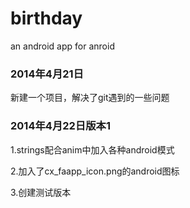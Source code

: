 birthday
========

an android app for anroid

### 2014年4月21日 ###
新建一个项目，解决了git遇到的一些问题

### 2014年4月22日版本1 ###
1.strings配合anim中加入各种android模式

2.加入了cx_faapp_icon.png的android图标

3.创建测试版本

